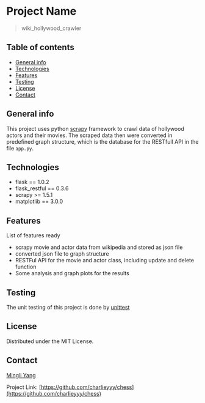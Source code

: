 # Project Name
> wiki_hollywood_crawler

## Table of contents
* [General info](#general-info)
* [Technologies](#technologies)
* [Features](#features)
* [Testing](#testing)
* [License](#license)
* [Contact](#contact)

## General info
This project uses python [scrapy](https://docs.scrapy.org/en/latest/intro/tutorial.html) framework to crawl data of hollywood actors and their movies. The scraped data then were converted in predefined graph structure, which is the database for the RESTfull API in the file `app.py`.

## Technologies
* flask == 1.0.2
* flask_restful == 0.3.6
* scrapy >= 1.5.1
* matplotlib == 3.0.0


## Features
List of features ready
* scrapy movie and actor data from wikipedia and stored as json file
* converted json file to graph structure
* RESTFul API for the movie and actor class, including update and delete function
* Some analysis and graph plots for the results


## Testing
The unit testing of this project is done by [unittest](https://docs.python.org/3/library/unittest.html)
## License

Distributed under the MIT License.

## Contact

[Mingli Yang](https://www.linkedin.com/in/myang46)

Project Link: [https://github.com/charlieyyy/chess](https://github.com/charlieyyy/chess)
